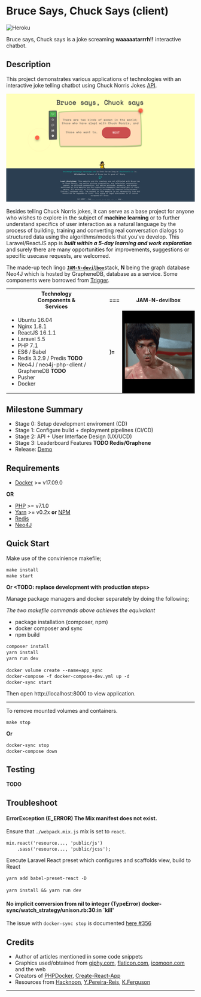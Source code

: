 # Bruce Says, Chuck Says (client)

![Heroku](https://heroku-badge.herokuapp.com/?app=heroku-badge)

Bruce says, Chuck says is a joke screaming **waaaaatarrrh!!** interactive
chatbot.

## Description

This project demonstrates various applications of technologies with an
interactive joke telling chatbot using Chuck Norris Jokes [API][1].

![Screenshot](screenshot.png)

Besides telling Chuck Norris jokes, it can serve as a base project for anyone
who wishes to explore in the subject of **machine learning** or to further
understand specifics of user interaction as a natural language by the process of
building, training and converting real conversation dialogs to structured data
using the algorithms/models that you've develop. This Laravel/ReactJS app is
**_built within a 5-day learning and work exploration_** and surely there are
many opportunities for improvements, suggestions or specific usecase requests,
are welcomed.

The made-up tech lingo [**`JAM-N-devilbox`**][2]stack, **N** being the graph
database Neo4J which is hosted by GrapheneDB, database as a service. Some
components were borrowed from [Trigger][3].

<table class="techtable">
    <tr>
        <th>Technology<br/>Components &<br/>Services </th>
        <th> === </th>
        <th> JAM-N-devilbox </th>
    </tr>
    <tr>
        <td>
          <ul>
            <li> Ubuntu 16.04 </li>
            <li> Nginx 1.8.1 </li>
            <li> ReactJS 16.1.1</li>
            <li> Laravel 5.5</li>
            <li> PHP 7.1 </li>
            <li> ES6 / Babel </li>
            <li> Redis 3.2.9 / Predis <b>TODO</b></li>
            <li> Neo4J / neo4j-php-client / GrapheneDB <b>TODO</b></li>
            <li> Pusher</li>
            <li> Docker </li>
          </ul>
        </td>
        <td><b> }=  <b/></td>
        <td bgcolor="#000000"><img src="brucelee.gif"/></td>
    </tr>
</table>

## Milestone Summary

* Stage 0: Setup development enviroment (CD)
* Stage 1: Configure build + deployment pipelines (CI/CD)
* Stage 2: API + User Interface Design (UX/UCD)
* Stage 3: Leaderboard Features <b>TODO Redis/Graphene</b>
* Release: [Demo][4]

<TODO Deploy demo button>

## Requirements

* [Docker](https://docker.io) >= v17.09.0

**OR**

* [PHP](https://http://php.net/manual/en/install.php) >= v7.1.0
* [Yarn](https://yarnpkg.com) >= v0.2x **or** [NPM](https://www.npmjs.com/)
* [Redis](https://redis.io/download)
* [Neo4J](https://neo4j.com/download/)

## Quick Start

Make use of the convinience makefile;

```
make install
make start
```

**Or <TODO: replace development with production steps>**

Manage package managers and docker separately by doing the following;

_The two makefile commands above achieves the equivalant_

* package installation (composer, npm)
* docker composer and sync
* npm build

```
composer install
yarn install
yarn run dev

docker volume create --name=app_sync
docker-compose -f docker-compose-dev.yml up -d
docker-sync start
```

Then open http://localhost:8000 to view application.

---

To remove mounted volumes and containers.

```
make stop
```

**Or**

```
docker-sync stop
docker-compose down
```

## Testing

<b>TODO</b>

## Troubleshoot

#### ErrorException (E_ERROR) The Mix manifest does not exist.

Ensure that `./webpack.mix.js` mix is set to `react`.

```
mix.react('resource..., 'public/js')
    .sass('resource..., 'public/jcss');
```

Execute Laravel React preset which configures and scaffolds view, build to React

```
yarn add babel-preset-react -D

yarn install && yarn run dev
```

#### No implicit conversion from nil to integer (TypeError) docker-sync/watch_strategy/unison.rb:30:in `kill'

The issue with `docker-sync stop` is documented
[here #356](https://github.com/EugenMayer/docker-sync/issues/356)

## Credits

* Author of articles mentioned in some code snippets
* Graphics used/obtained from [giphy.com](https://giphy.com/),
  [flaticon.com](https://flaticon.com), [icomoon.com](https://icomoon.com) and
  the web
* Creators of [PHPDocker](https://phpdocker.io/generator),
  [Create-React-App](https://github.com/facebookincubator/create-react-app)
* Resources from [Hacknoon](https://hackernoon.com/),
  [Y.Pereira-Reis](https://ypereirareis.github.io/),
  [K.Ferguson](https://kyleferg.com)

---

[1]: https://api.chucknorris.io/#!
[2]: https://en.wikipedia.org/wiki/Solution_stack
[3]: https://github.com/daxeh/trigger
[4]: https://brucesays-chucksays-showtime.herokuapp.com/
